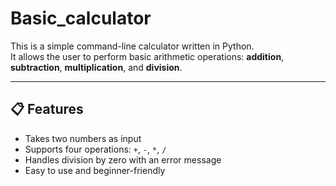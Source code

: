 # Basic_calculator
This is a simple command-line calculator written in Python.  
It allows the user to perform basic arithmetic operations: **addition**, **subtraction**, **multiplication**, and **division**.

---

## 📋 Features

- Takes two numbers as input
- Supports four operations: `+`, `-`, `*`, `/`
- Handles division by zero with an error message
- Easy to use and beginner-friendly
